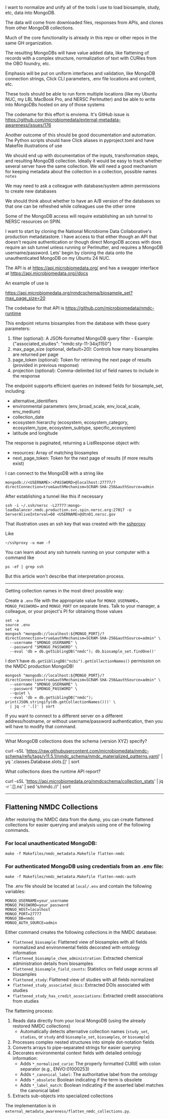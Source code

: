 I want to normalize and unify all of the tools I use to load biosample, study, etc, data into MongoDB.

The data will come from downloaded files, responses from APIs, and clones from other MongoDB collections.

Much of the core functionality is already in this repo or other repos in the same GH organization.

The resulting MongoDBs will have value added data, like flattening of records with a complex structure, normalization of
text with CURIes from the OBO foundry, etc.

Emphasis will be put on uniform interfaces and validation, like MongoDB connection strings, Click CLI parameters, .env
file locations and content, etc.

These tools should be able to run form multiple locations (like my Ubuntu NUC, my LBL MacBook Pro, and NERSC Perlmutter)
and be able to write into MongoDBs hosted on any of those systems

The codename for this effort is enviema. It's GitHub issue
is https://github.com/microbiomedata/external-metadata-awareness/issues/176

Another outcome of this should be good documentation and automation. The Python scripts should have Click aliases in
pyproject.toml and have Makefile illustrations of use

We should end up with documentation of the inputs, transformation steps, and resulting MongoDB collection. Ideally it
would be easy to track whether several server have the same collection. We will need a good mechanism for keeping
metadata about the collection in a collection, possible names `notes`

We may need to ask a colleague with database/system admin permissions to create new databases

We should think about whether to have an A/B version of the databases so that one can be refreshed while colleagues use
the other onne

Some of the MongoDB access will require establishing an ssh tunnel to NERSC resources on SPIN.

I want to start by cloning the National Microbiome Data Collaborative's production metadatastore. I have access to that
either though an API that doesn't require authentication or though direct MongoDB access with does require an ssh tunnel
unless running or Perlmutter, and requires a MongoDB username/password. Lets' begin by cloning the data onto the
unauthenticated MongoDB on my Ubuntu 24 NUC.

The API is at https://api.microbiomedata.org/ and has a swagger interface at https://api.microbiomedata.org//docs

An example of use is

https://api.microbiomedata.org/nmdcschema/biosample_set?max_page_size=20

The codebase for that API is https://github.com/microbiomedata/nmdc-runtime

This endpoint returns biosamples from the database with these query parameters:

1. filter (optional): A JSON-formatted MongoDB query filter - Example: {"associated_studies": "nmdc:sty-11-34xj1150"}
2. max_page_size (optional, default=20): Controls how many biosamples are returned per page
3. page_token (optional): Token for retrieving the next page of results (provided in previous response)
4. projection (optional): Comma-delimited list of field names to include in the response

The endpoint supports efficient queries on indexed fields for biosample_set, including:

- alternative_identifiers
- environmental parameters (env_broad_scale, env_local_scale, env_medium)
- collection_date
- ecosystem hierarchy (ecosystem, ecosystem_category, ecosystem_type, ecosystem_subtype, specific_ecosystem)
- latitude and longitude

The response is paginated, returning a ListResponse object with:

- resources: Array of matching biosamples
- next_page_token: Token for the next page of results (if more results exist)

I can connect to the MongoDB with a string like

`mongodb://<USERNAME>:<PASSWORD>@localhost:27777/?directConnection=true&authMechanism=SCRAM-SHA-256&authSource=admin`

After establishing a tunnel like this if necessary

```shell
ssh -i ~/.ssh/nersc -L27777:mongo-loadbalancer.nmdc.production.svc.spin.nersc.org:27017 -o ServerAliveInterval=60 <USERNAME>@dtn01.nersc.gov
```

That illustration uses an ssh key that was created with the [sshproxy](https://docs.nersc.gov/connect/mfa/#sshproxy)

Like

```shell
~/sshproxy -u mam -f
```

You can learn about any ssh tunnels running on your computer with a command like

```shell
ps -ef | grep ssh
```

But this article won't describe that interpretation process.

----

Getting collection names in the most direct possible way:

Create a `.env` file with the appropriate value for `MONGO_USERNAME=`, `MONGO_PASSWORD=` and `MONGO_PORT` on separate lines. Talk to
your manager, a colleague, or your project's PI for obtaining those values

```shell
set -a
source .env
set +a
mongosh "mongodb://localhost:${MONGO_PORT}/?directConnection=true&authMechanism=SCRAM-SHA-256&authSource=admin" \
  --username "$MONGO_USERNAME" \
  --password "$MONGO_PASSWORD" \
  --eval 'db = db.getSiblingDB("nmdc"); db.biosample_set.findOne()'
```

I don't have `db.getSiblingDB("ncbi").getCollectionNames()` permission on the NMDC production MongoDB!

```shell
mongosh "mongodb://localhost:${MONGO_PORT}/?directConnection=true&authMechanism=SCRAM-SHA-256&authSource=admin" \
  --username "$MONGO_USERNAME" \
  --password "$MONGO_PASSWORD" \
  --quiet \
  --eval 'db = db.getSiblingDB("nmdc"); print(JSON.stringify(db.getCollectionNames()))' \
  | jq -r '.[]' | sort
```

If you want to connect to a different server on a different address/hostname, or without username/password
authentication, then you will have to modify that command.

----

What MongoDB collections does the schema (version XYZ) specify?

curl -sSL 'https://raw.githubusercontent.com/microbiomedata/nmdc-schema/refs/tags/v11.5.1/nmdc_schema/nmdc_materialized_patterns.yaml' | yq '.classes.Database.slots.[]' | sort

What collections does the runtime API report?

curl -sSL 'https://api.microbiomedata.org/nmdcschema/collection_stats' | jq -r '.[].ns' | sed 's/nmdc\.//' | sort

----

## Flattening NMDC Collections

After restoring the NMDC data from the dump, you can create flattened collections for easier querying and analysis using one of the following commands.

### For local unauthenticated MongoDB:

```shell
make -f Makefiles/nmdc_metadata.Makefile flatten-nmdc
```

### For authenticated MongoDB using credentials from an .env file:

```shell
make -f Makefiles/nmdc_metadata.Makefile flatten-nmdc-auth
```

The .env file should be located at `local/.env` and contain the following variables:
```
MONGO_USERNAME=your_username
MONGO_PASSWORD=your_password
MONGO_HOST=localhost
MONGO_PORT=27777
MONGO_DB=nmdc
MONGO_AUTH_SOURCE=admin
```

Either command creates the following collections in the NMDC database:

- `flattened_biosample`: Flattened view of biosamples with all fields normalized and environmental fields decorated with ontology information
- `flattened_biosample_chem_administration`: Extracted chemical administration details from biosamples
- `flattened_biosample_field_counts`: Statistics on field usage across all biosamples 
- `flattened_study`: Flattened view of studies with all fields normalized
- `flattened_study_associated_dois`: Extracted DOIs associated with studies
- `flattened_study_has_credit_associations`: Extracted credit associations from studies

The flattening process:
1. Reads data directly from your local MongoDB (using the already restored NMDC collections)
   - Automatically detects alternative collection names (`study_set`, `studies`, or `study` and `biosample_set`, `biosamples`, or `biosample`)
2. Processes complex nested structures into simple dot-notation fields
3. Converts arrays to pipe-separated strings for easier querying
4. Decorates environmental context fields with detailed ontology information:
   - Adds `*_normalized_curie`: The properly formatted CURIE with colon separator (e.g., ENVO:01000253)
   - Adds `*_canonical_label`: The authoritative label from the ontology
   - Adds `*_obsolete`: Boolean indicating if the term is obsolete
   - Adds `*_label_match`: Boolean indicating if the asserted label matches the canonical label
5. Extracts sub-objects into specialized collections

The implementation is in `external_metadata_awareness/flatten_nmdc_collections.py`.
